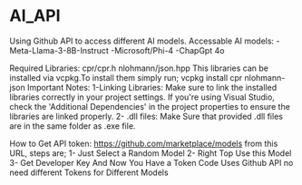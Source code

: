 # AI_API
Using Github API to access different AI models.
Accessable AI models:
-Meta-Llama-3-8B-Instruct
-Microsoft/Phi-4
-ChapGpt 4o

Required Libraries:
cpr/cpr.h
nlohmann/json.hpp
This libraries can be installed via vcpkg.To install them simply run;
vcpkg install cpr nlohmann-json
Important Notes:
1-Linking Libraries:
Make sure to link the installed libraries correctly in your project settings. If you're using Visual Studio, check the 'Additional Dependencies' in the project properties to ensure the libraries are linked properly.
2- .dll files:
Make Sure that provided .dll files are in the same folder as .exe file.

How to Get API token:
https://github.com/marketplace/models from this URL, steps are;
1- Just Select a Random Model
2- Right Top Use this Model
3- Get Developer Key
And Now You Have a Token 
Code Uses Github API no need different Tokens for Different Models




